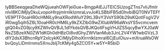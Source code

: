 IyBBSeeqgeaDheWQjueahOWFjei0ue+8mgpAIEJJTElCSUzogZTns7vliJfmlrnlvI8KCiMjIyDkuLvopoHlrpjmlrnlkIzmraLvvJoKLSBbIFB5dGhvbiBQT0NVTEFfVE9PTF0oaHR0cHM6Ly9naXRodWIuY29tL3BvY3VsYS90b29sKQotIFsgV2ViR0wg5qih5Z6L10oaHR0cHM6Ly9kZXZlbG9wZXIubW96aWxsYS5vcmcvemgtQ04vZG9jcy9XZWIvQVBJL1dlYkdsQVBJKQotIFsgVHJlZS5qcyBwYXJ0aWNsZSBzeXN0ZW1dKGh0dHBzOi8vdGhyZWVlanMub3JnL2V4YW1wbGVzL3dlY2dsX3BhcnRpY2xlcykKCiMjIyDlhoXlrrnlkIzmraI6CjEuIOiuv+mXruaWsOWbvQoyLiDmlrnms5XnvJblj7cKMy4g5ZCO5Y+w5Y+R5biD